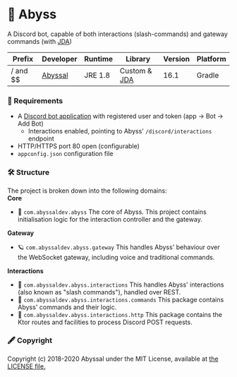 # 💚 Abyss
A Discord bot, capable of both interactions (slash-commands) and gateway commands (with [JDA](https://github.com/DV8FromTheWorld/JDA))
  
| Prefix     | Developer | Runtime   | Library                                    | Version | Platform |
|------------|-----------|--------------------|--------------------------------------------|-|-|
| / and $$    | [Abyssal](https://github.com/abyssal) | JRE 1.8 | Custom & [JDA](https://github.com/DV8FromTheWorld/JDA) | 16.1 | Gradle |
  
### 👮‍ Requirements
- A [Discord bot application](https://discordapp.com/developers/applications/) with registered user and token (app -> Bot -> Add Bot)
    - Interactions enabled, pointing to Abyss' `/discord/interactions` endpoint
- HTTP/HTTPS port 80 open (configurable)
- `appconfig.json` configuration file

### 🛠 Structure
The project is broken down into the following domains:     
**Core** 
- 💚 `com.abyssaldev.abyss` The core of Abyss. This project contains initialisation logic for the interaction controller and the gateway.

**Gateway**  
- 🪐 `com.abyssaldev.abyss.gateway` This handles Abyss' behaviour over the WebSocket gateway, including voice and traditional commands.
  
**Interactions**
- 🤝 `com.abyssaldev.abyss.interactions` This handles Abyss' interactions (also known as "slash commands"), handled over REST.  
- 🎫 `com.abyssaldev.abyss.interactions.commands` This package contains Abyss' commands and their logic.  
- 🧼 `com.abyssaldev.abyss.interactions.http` This package contains the Ktor routes and facilities to process Discord POST requests.
  
### 🖋 Copyright
Copyright (c) 2018-2020 Abyssal under the MIT License, available at [the LICENSE file.](LICENSE.md)  
